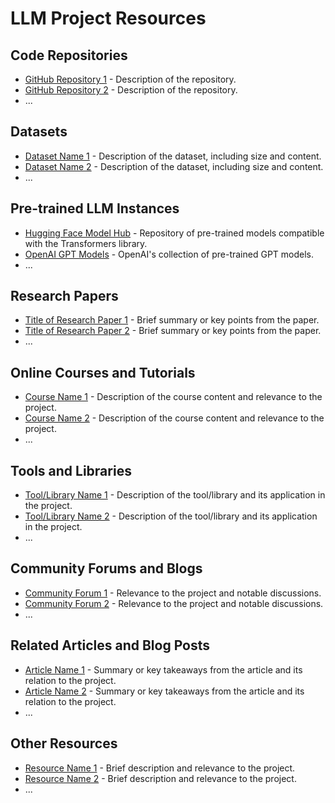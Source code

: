 # LLM Project Resources

## Code Repositories
- [GitHub Repository 1](link_to_repository_1) - Description of the repository.
- [GitHub Repository 2](link_to_repository_2) - Description of the repository.
- ...

## Datasets
- [Dataset Name 1](link_to_dataset_1) - Description of the dataset, including size and content.
- [Dataset Name 2](link_to_dataset_2) - Description of the dataset, including size and content.
- ...

## Pre-trained LLM Instances
- [Hugging Face Model Hub](https://huggingface.co/models) - Repository of pre-trained models compatible with the Transformers library.
- [OpenAI GPT Models](https://platform.openai.com/docs/guides/chat#openai-gpt-models) - OpenAI's collection of pre-trained GPT models.
- ...

## Research Papers
- [Title of Research Paper 1](link_to_paper_1) - Brief summary or key points from the paper.
- [Title of Research Paper 2](link_to_paper_2) - Brief summary or key points from the paper.
- ...

## Online Courses and Tutorials
- [Course Name 1](link_to_course_1) - Description of the course content and relevance to the project.
- [Course Name 2](link_to_course_2) - Description of the course content and relevance to the project.
- ...

## Tools and Libraries
- [Tool/Library Name 1](link_to_tool_1) - Description of the tool/library and its application in the project.
- [Tool/Library Name 2](link_to_tool_2) - Description of the tool/library and its application in the project.
- ...

## Community Forums and Blogs
- [Community Forum 1](link_to_forum_1) - Relevance to the project and notable discussions.
- [Community Forum 2](link_to_forum_2) - Relevance to the project and notable discussions.
- ...

## Related Articles and Blog Posts
- [Article Name 1](link_to_article_1) - Summary or key takeaways from the article and its relation to the project.
- [Article Name 2](link_to_article_2) - Summary or key takeaways from the article and its relation to the project.
- ...

## Other Resources
- [Resource Name 1](link_to_resource_1) - Brief description and relevance to the project.
- [Resource Name 2](link_to_resource_2) - Brief description and relevance to the project.
- ...

